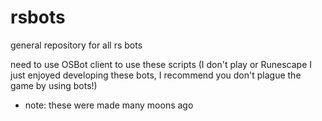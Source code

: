 # rsbots
general repository for all rs bots 

need to use OSBot client to use these scripts
(I don't play or Runescape I just enjoyed developing these bots, I recommend you don't plague the game by using bots!)


- note: these were made many moons ago
